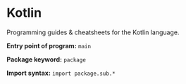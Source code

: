 # Kotlin
Programming guides & cheatsheets for the Kotlin language.

**Entry point of program:** `main`

**Package keyword:** `package`

**Import syntax:** `import package.sub.*`
